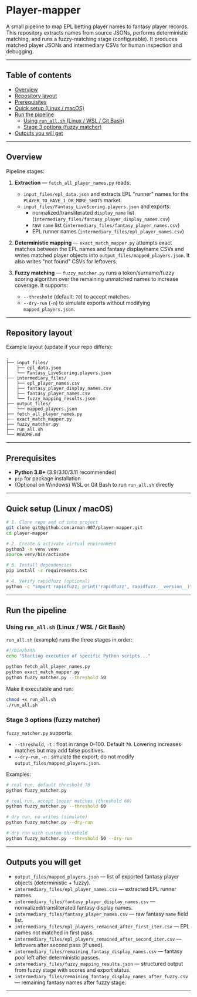 
# Player-mapper

A small pipeline to map EPL betting player names to fantasy player records.  
This repository extracts names from source JSONs, performs deterministic matching, and runs a fuzzy-matching stage (configurable). It produces matched player JSONs and intermediary CSVs for human inspection and debugging.

---

## Table of contents

- [Overview](#overview)  
- [Repository layout](#repository-layout)  
- [Prerequisites](#prerequisites)  
- [Quick setup (Linux / macOS)](#quick-setup-linux--macos)  
- [Run the pipeline](#run-the-pipeline)  
  - [Using `run_all.sh` (Linux / WSL / Git Bash)](#using-run_allsh-linux--wsl--git-bash)  
  - [Stage 3 options (fuzzy matcher)](#stage-3-options-fuzzy-matcher)  
- [Outputs you will get](#outputs-you-will-get)  

---

## Overview

Pipeline stages:

1. **Extraction** — `fetch_all_player_names.py` reads:
   - `input_files/epl_data.json` and extracts EPL "runner" names for the `PLAYER_TO_HAVE_1_OR_MORE_SHOTS` market.
   - `input_files/Fantasy_LiveScoring.players.json` and exports:
     - normalized/transliterated `display_name` list (`intermediary_files/fantasy_player_display_names.csv`)
     - raw `name` list (`intermediary_files/fantasy_player_names.csv`)
     - EPL runner names (`intermediary_files/epl_player_names.csv`)

2. **Deterministic mapping** — `exact_match_mapper.py` attempts exact matches between the EPL names and fantasy display/name CSVs and writes matched player objects into `output_files/mapped_players.json`. It also writes "not found" CSVs for leftovers.

3. **Fuzzy matching** — `fuzzy_matcher.py` runs a token/surname/fuzzy scoring algorithm over the remaining unmatched names to increase coverage. It supports:
   - `--threshold` (default: `70`) to accept matches.
   - `--dry-run` (`-n`) to simulate exports without modifying `mapped_players.json`.

---

## Repository layout

Example layout (update if your repo differs):

```
.
├── input_files/
│   ├── epl_data.json
│   └── Fantasy_LiveScoring.players.json
├── intermediary_files/
│   ├── epl_player_names.csv
│   ├── fantasy_player_display_names.csv
│   ├── fantasy_player_names.csv
│   └── fuzzy_mapping_results.json
├── output_files/
│   └── mapped_players.json
├── fetch_all_player_names.py
├── exact_match_mapper.py
├── fuzzy_matcher.py
├── run_all.sh
└── README.md
```

---

## Prerequisites

- **Python 3.8+** (3.9/3.10/3.11 recommended)
- `pip` for package installation
- (Optional on Windows) WSL or Git Bash to run `run_all.sh` directly
---

## Quick setup (Linux / macOS)

```bash
# 1. Clone repo and cd into project
git clone git@github.com:arman-007/player-mapper.git
cd player-mapper

# 2. Create & activate virtual environment
python3 -m venv venv
source venv/bin/activate

# 3. Install dependencies
pip install -r requirements.txt

# 4. Verify rapidfuzz (optional)
python -c "import rapidfuzz; print('rapidfuzz', rapidfuzz.__version__)"
```

---

## Run the pipeline

### Using `run_all.sh` (Linux / WSL / Git Bash)

`run_all.sh` (example) runs the three stages in order:

```bash
#!/bin/bash
echo "Starting execution of specific Python scripts..."

python fetch_all_player_names.py
python exact_match_mapper.py
python fuzzy_matcher.py --threshold 50
```

Make it executable and run:

```bash
chmod +x run_all.sh
./run_all.sh
```


### Stage 3 options (fuzzy matcher)

`fuzzy_matcher.py` supports:

- `--threshold`, `-t` : float in range 0–100. Default `70`. Lowering increases matches but may add false positives.
- `--dry-run`, `-n` : simulate the export; do not modify `output_files/mapped_players.json`.

Examples:

```bash
# real run, default threshold 70
python fuzzy_matcher.py

# real run, accept looser matches (threshold 60)
python fuzzy_matcher.py --threshold 60

# dry run, no writes (simulate)
python fuzzy_matcher.py --dry-run

# dry run with custom threshold
python fuzzy_matcher.py --threshold 50 --dry-run
```

---

## Outputs you will get

- `output_files/mapped_players.json` — list of exported fantasy player objects (deterministic + fuzzy).
- `intermediary_files/epl_player_names.csv` — extracted EPL runner names.
- `intermediary_files/fantasy_player_display_names.csv` — normalized/transliterated fantasy display names.
- `intermediary_files/fantasy_player_names.csv` — raw fantasy `name` field list.
- `intermediary_files/epl_players_remained_after_first_iter.csv` — EPL names not matched in first pass.
- `intermediary_files/epl_players_remained_after_second_iter.csv` — leftovers after second pass (if used).
- `intermediary_files/remaining_fantasy_display_names.csv` — fantasy pool left after deterministic passes.
- `intermediary_files/fuzzy_mapping_results.json` — structured output from fuzzy stage with scores and export status.
- `intermediary_files/remaining_fantasy_display_names_after_fuzzy.csv` — remaining fantasy names after fuzzy stage.

---